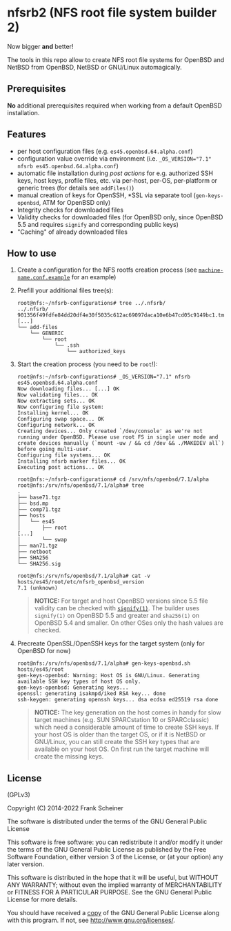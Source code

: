# nfsrb2 (NFS root file system builder 2) #

Now bigger **and** better!

The tools in this repo allow to create NFS root file systems for OpenBSD and NetBSD from OpenBSD, NetBSD or GNU/Linux automagically.

## Prerequisites ##

**No** additional prerequisites required when working from a default OpenBSD installation.

## Features ##

* per host configuration files (e.g. `es45.openbsd.64.alpha.conf`)
* configuration value override via environment (i.e. `_OS_VERSION="7.1" nfsrb es45.openbsd.64.alpha.conf`)
* automatic file installation during *post actions* for e.g. authorized SSH keys, host keys, profile files, etc. via per-host, per-OS, per-platform or generic trees (for details see `addFiles()`)
* manual creation of keys for OpenSSH, *SSL via separate tool (`gen-keys-openbsd`, ATM for OpenBSD only)
* Integrity checks for downloaded files
* Validity checks for downloaded files (for OpenBSD only, since OpenBSD 5.5 and requires `signify` and corresponding public keys)
* "Caching" of already downloaded files

## How to use ##

1. Create a configuration for the NFS rootfs creation process (see [`machine-name.conf.example`] for an example)

[`machine-name.conf.example`]: /share/doc/machine-name.conf.example

2. Prefill your additional files tree(s):

   ```
   root@nfs:~/nfsrb-configurations# tree ../.nfsrb/
   ../.nfsrb/
   901356f49fdfe84dd20df4e30f5035c612ac69097daca10e6b47cd05c9149bc1.tmpdir
   [...]
   └── add-files
       └── GENERIC
           └── root
               └── .ssh
                   └── authorized_keys
   ```

3. Start the creation process (you need to be `root`!):
   
   ```
   root@nfs:~/nfsrb-configurations# _OS_VERSION="7.1" nfsrb es45.openbsd.64.alpha.conf
   Now downloading files... [...] OK
   Now validating files... OK
   Now extracting sets... OK
   Now configuring file system:
   Installing kernel... OK
   Configuring swap space... OK
   Configuring network... OK
   Creating devices... Only created `/dev/console' as we're not running under OpenBSD. Please use root FS in single user mode and create devices manually (`mount -uw / && cd /dev && ./MAKEDEV all`) before going multi-user.
   Configuring file systems... OK
   Installing nfsrb marker files... OK
   Executing post actions... OK

   root@nfs:~/nfsrb-configurations# cd /srv/nfs/openbsd/7.1/alpha
   root@nfs:/srv/nfs/openbsd/7.1/alpha# tree
   .
   ├── base71.tgz
   ├── bsd.mp
   ├── comp71.tgz
   ├── hosts
   │   └── es45
   │       ├── root
   [...]
   │       └── swap
   ├── man71.tgz
   ├── netboot
   ├── SHA256
   └── SHA256.sig

   root@nfs:/srv/nfs/openbsd/7.1/alpha# cat -v hosts/es45/root/etc/nfsrb_openbsd_version 
   7.1 (unknown)
   ```
   > **NOTICE:** For target and host OpenBSD versions since 5.5 file validity can be checked with [`signify(1)`]. The builder uses `signify(1)` on OpenBSD 5.5 and greater and `sha256(1)` on OpenBSD 5.4 and smaller. On other OSes only the hash values are checked.

[`signify(1)`]: http://www.openbsd.org/cgi-bin/man.cgi/OpenBSD-5.5/man1/signify.1?query=signify&manpath=OpenBSD-5.5

4. Precreate OpenSSL/OpenSSH keys for the target system (only for OpenBSD for now)
   ```
   root@nfs:/srv/nfs/openbsd/7.1/alpha# gen-keys-openbsd.sh hosts/es45/root
   gen-keys-openbsd: Warning: Host OS is GNU/Linux. Generating available SSH key types of host OS only.
   gen-keys-openbsd: Generating keys...
   openssl: generating isakmpd/iked RSA key... done
   ssh-keygen: generating openssh keys... dsa ecdsa ed25519 rsa done
   ```
   > **NOTICE:** The key generation on the host comes in handy for slow target machines (e.g. SUN SPARCstation 10 or SPARCclassic) which need a considerable amount of time to create SSH keys. If your host OS is older than the target OS, or if it is NetBSD or GNU/Linux, you can still create the SSH key types that are available on your host OS. On first run the target machine will create the missing keys.

## License ##

(GPLv3)

Copyright (C) 2014-2022 Frank Scheiner

The software is distributed under the terms of the GNU General Public License

This software is free software: you can redistribute it and/or modify
it under the terms of the GNU General Public License as published by
the Free Software Foundation, either version 3 of the License, or
(at your option) any later version.

This software is distributed in the hope that it will be useful,
but WITHOUT ANY WARRANTY; without even the implied warranty of
MERCHANTABILITY or FITNESS FOR A PARTICULAR PURPOSE.  See the
GNU General Public License for more details.

You should have received a [copy] of the GNU General Public License
along with this program.  If not, see <http://www.gnu.org/licenses/>.

[copy]: /COPYING

